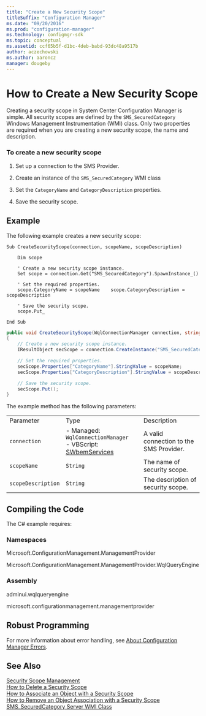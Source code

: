 ```yaml
---
title: "Create a New Security Scope"
titleSuffix: "Configuration Manager"
ms.date: "09/20/2016"
ms.prod: "configuration-manager"
ms.technology: configmgr-sdk
ms.topic: conceptual
ms.assetid: ccf65b5f-d1bc-4deb-babd-93dc48a9517b
author: aczechowski
ms.author: aaroncz
manager: dougeby
---
```

# How to Create a New Security Scope
Creating a security scope in System Center Configuration Manager is simple. All security scopes are defined by the `SMS_SecuredCategory` Windows Management Instrumentation (WMI) class. Only two properties are required when you are creating a new security scope, the name and description.  

### To create a new security scope  

1.  Set up a connection to the SMS Provider.  

2.  Create an instance of the `SMS_SecuredCategory` WMI class  

3.  Set the `CategoryName` and `CategoryDescription` properties.  

4.  Save the security scope.  

## Example  
 The following example creates a new security scope:  

```vbs  
Sub CreateSecurityScope(connection, scopeName, scopeDescription)  

    Dim scope  

    ' Create a new security scope instance.  
    Set scope = connection.Get("SMS_SecuredCategory").SpawnInstance_()  

    ' Set the required properties.  
    scope.CategoryName = scopeName    scope.CategoryDescription = scopeDescription  

    ' Save the security scope.  
    scope.Put_  

End Sub  
```  

```c#  
public void CreateSecurityScope(WqlConnectionManager connection, string scopeName, string scopeDescription)  
{  
    // Create a new security scope instance.  
    IResultObject secScope = connection.CreateInstance("SMS_SecuredCategory");  

    // Set the required properties.  
    secScope.Properties["CategoryName"].StringValue = scopeName;  
    secScope.Properties["CategoryDescription"].StringValue = scopeDescription;  

    // Save the security scope.  
    secScope.Put();  
}  
```  

 The example method has the following parameters:  

||||  
|-|-|-|  
|Parameter|Type|Description|  
|`connection`|-   Managed: `WqlConnectionManager`<br />-   VBScript: [SWbemServices](https://msdn.microsoft.com/library/aa393854.aspx)|A valid connection to the SMS Provider.|  
|`scopeName`|`String`|The name of security scope.|  
|`scopeDescription`|`String`|The description of security scope.|  

## Compiling the Code  
 The C# example requires:  

### Namespaces  
 Microsoft.ConfigurationManagement.ManagementProvider  

 Microsoft.ConfigurationManagement.ManagementProvider.WqlQueryEngine  

### Assembly  
 adminui.wqlqueryengine  

 microsoft.configurationmanagement.managementprovider  

## Robust Programming  
 For more information about error handling, see [About Configuration Manager Errors](../../../../develop/core/understand/about-configuration-manager-errors.md).  

## See Also  
 [Security Scope Management](../../../../develop/core/servers/configure/security-scope-management.md)   
 [How to Delete a Security Scope](../../../../develop/core/servers/configure/how-to-delete-a-security-scope.md)   
 [How to Associate an Object with a Security Scope](../../../../develop/core/servers/configure/how-to-associate-an-object-with-a-security-scope.md)   
 [How to Remove an Object Association with a Security Scope](../../../../develop/core/servers/configure/how-to-remove-an-object-association-with-a-security-scope.md)   
 [SMS_SecuredCategory Server WMI Class](../../../../develop/reference/core/servers/configure/sms_securedcategory-server-wmi-class.md)
